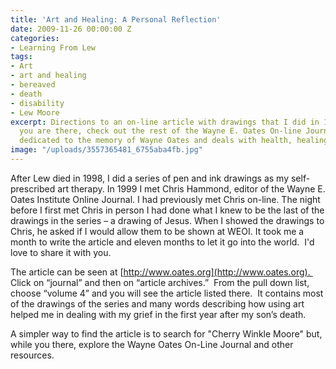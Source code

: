 ```yaml
---
title: 'Art and Healing: A Personal Reflection'
date: 2009-11-26 00:00:00 Z
categories:
- Learning From Lew
tags:
- Art
- art and healing
- bereaved
- death
- disability
- Lew Moore
excerpt: Directions to an on-line article with drawings that I did in 1999.  While
  you are there, check out the rest of the Wayne E. Oates On-line Journal.  It is
  dedicated to the memory of Wayne Oates and deals with health, healing and spirituality.
image: "/uploads/3557365481_6755aba4fb.jpg"
---
```


After Lew died in 1998, I did a series of pen and ink drawings as my self-prescribed art therapy. In 1999 I met Chris Hammond, editor of the Wayne E. Oates Institute Online Journal. I had previously met Chris on-line. The night before I first met Chris in person I had done what I knew to be the last of the drawings in the series – a drawing of Jesus. When I showed the drawings to Chris, he asked if I would allow them to be shown at WEOI. It took me a month to write the article and eleven months to let it go into the world.  I'd love to share it with you.

The article can be seen at [http://www.oates.org](http://www.oates.org).  Click on “journal” and then on “article archives.”  From the pull down list, choose “volume 4” and you will see the article listed there.  It contains most of the drawings of the series and many words describing how using art helped me in dealing with my grief in the first year after my son’s death.

A simpler way to find the article is to search for "Cherry Winkle Moore" but, while you there, explore the Wayne Oates On-Line Journal and other resources.
